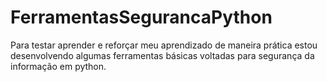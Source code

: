 # FerramentasSegurancaPython
Para testar aprender e reforçar meu aprendizado de maneira prática estou desenvolvendo algumas ferramentas básicas voltadas para segurança da informação em python.
